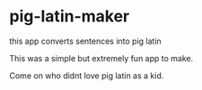 # pig-latin-maker
this app converts sentences into pig latin

This was a simple but extremely fun app to make.  

Come on who didnt love pig latin as a kid.  
